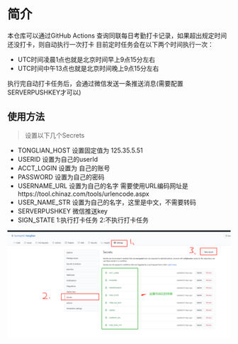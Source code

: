 # 简介
本仓库可以通过GitHub Actions 查询同联每日考勤打卡记录，如果超出规定时间还没打卡，则自动执行一次打卡
目前定时任务会在以下两个时间执行一次：  
  - UTC时间凌晨1点也就是北京时间早上9点15分左右
  - UTC时间中午13点也就是北京时间晚上9点15分左右

执行完自动打卡任务后，会通过微信发送一条推送消息(需要配置SERVERPUSHKEY才可以)

## 使用方法

>设置以下几个Secrets
- TONGLIAN_HOST  设置固定值为  125.35.5.51
- USERID  设置为自己的userId
- ACCT_LOGIN 设置为 自己的账号
- PASSWORD 设置为自己的密码
- USERNAME_URL 设置为自己的名字 需要使用URL编码网址是https://tool.chinaz.com/tools/urlencode.aspx
- USER_NAME_STR 设置为自己的名字，这里是中文，不需要转码
- SERVERPUSHKEY 微信推送key
- SIGN_STATE 1:执行打卡任务  2:不执行打卡任务

![secrets设置截图](./secrets-view.png)
